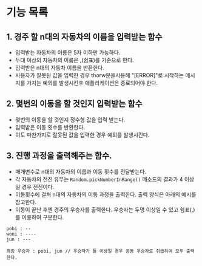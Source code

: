 # 기능 목록

## 1. 경주 할 n대의 자동차의 이름을 입력받는 함수
- 입력받는 자동차의 이름은 5자 이하만 가능하다.
- 두대 이상의 자동차의 이름은 ,(쉼표)를 기준으로 한다.
- 입력받은 n대의 자동차 이름을 반환한다. 
- 사용자가 잘못된 값을 입력한 경우 thorw문을사용해 "[ERROR]"로 시작하는 메시지를 가지는 예외를 발생시킨후 애플리케이션은 종료되어야 한다.

## 2. 몇번의 이동을 할 것인지 입력받는 함수
- 몇번의 이동을 할 것인지 정수형 값을 입력 받는다.
- 입력받은 이동 횟수를 반환한다.
- 이도 마찬가지로 잘못된 값을 입력한 경우 예외를 발생시킨다.

## 3. 진행 과정을 출력해주는 함수.
- 매개변수로 n대의 자동차의 이름과 이동 횟수를 전달받는다.
- 각 자동차의 전진 유무는 `Random.pickNumberInRange()` 메소드의 결과가 4 이상일 경우 전진이다.
- 이동횟수에 걸쳐 n대의 자동차의 이동 과정을 출력한다. 출력 양식은 아래의 예시를 참고한다.
- 이동이 끝난 후엔 경주의 우승자를 출력한다. 우승자는 두명 이상일 수 있고 쉼표(,)를 이용하여 구분한다.

```` (이동과정 출력 예시)
pobi : --
woni : ----
jun : ---
````
```` (우승결과 출력 예시)
최종 우승자 : pobi, jun // 우승자가 둘 이상일 경우 공동 우승자로 취급하여 모두 출력한다.
````